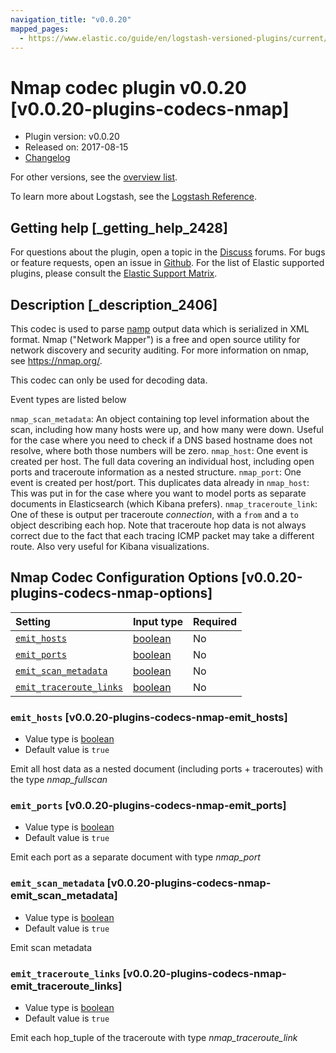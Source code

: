 ```yaml
---
navigation_title: "v0.0.20"
mapped_pages:
  - https://www.elastic.co/guide/en/logstash-versioned-plugins/current/v0.0.20-plugins-codecs-nmap.html
---
```


# Nmap codec plugin v0.0.20 [v0.0.20-plugins-codecs-nmap]

* Plugin version: v0.0.20
* Released on: 2017-08-15
* [Changelog](https://github.com/logstash-plugins/logstash-codec-nmap/blob/v0.0.20/CHANGELOG.md)

For other versions, see the [overview list](codec-nmap-index.md).

To learn more about Logstash, see the [Logstash Reference](https://www.elastic.co/guide/en/logstash/current/index.html).

## Getting help [_getting_help_2428]

For questions about the plugin, open a topic in the [Discuss](http://discuss.elastic.co) forums. For bugs or feature requests, open an issue in [Github](https://github.com/logstash-plugins/logstash-codec-nmap). For the list of Elastic supported plugins, please consult the [Elastic Support Matrix](https://www.elastic.co/support/matrix#matrix_logstash_plugins).

## Description [_description_2406]

This codec is used to parse [namp](https://nmap.org/) output data which is serialized in XML format. Nmap ("Network Mapper") is a free and open source utility for network discovery and security auditing. For more information on nmap, see <https://nmap.org/>.

This codec can only be used for decoding data.

Event types are listed below

`nmap_scan_metadata`: An object containing top level information about the scan, including how many hosts were up, and how many were down. Useful for the case where you need to check if a DNS based hostname does not resolve, where both those numbers will be zero. `nmap_host`: One event is created per host. The full data covering an individual host, including open ports and traceroute information as a nested structure. `nmap_port`: One event is created per host/port. This duplicates data already in `nmap_host`: This was put in for the case where you want to model ports as separate documents in Elasticsearch (which Kibana prefers). `nmap_traceroute_link`: One of these is output per traceroute *connection*, with a `from` and a `to` object describing each hop. Note that traceroute hop data is not always correct due to the fact that each tracing ICMP packet may take a different route. Also very useful for Kibana visualizations.

## Nmap Codec Configuration Options [v0.0.20-plugins-codecs-nmap-options]

| Setting | Input type | Required |
| :- | :- | :- |
| [`emit_hosts`](v0-0-20-plugins-codecs-nmap.md#v0.0.20-plugins-codecs-nmap-emit_hosts) | [boolean](/lsr/value-types.md#boolean) | No |
| [`emit_ports`](v0-0-20-plugins-codecs-nmap.md#v0.0.20-plugins-codecs-nmap-emit_ports) | [boolean](/lsr/value-types.md#boolean) | No |
| [`emit_scan_metadata`](v0-0-20-plugins-codecs-nmap.md#v0.0.20-plugins-codecs-nmap-emit_scan_metadata) | [boolean](/lsr/value-types.md#boolean) | No |
| [`emit_traceroute_links`](v0-0-20-plugins-codecs-nmap.md#v0.0.20-plugins-codecs-nmap-emit_traceroute_links) | [boolean](/lsr/value-types.md#boolean) | No |

### `emit_hosts` [v0.0.20-plugins-codecs-nmap-emit_hosts]

* Value type is [boolean](/lsr/value-types.md#boolean)
* Default value is `true`

Emit all host data as a nested document (including ports + traceroutes) with the type *nmap\_fullscan*

### `emit_ports` [v0.0.20-plugins-codecs-nmap-emit_ports]

* Value type is [boolean](/lsr/value-types.md#boolean)
* Default value is `true`

Emit each port as a separate document with type *nmap\_port*

### `emit_scan_metadata` [v0.0.20-plugins-codecs-nmap-emit_scan_metadata]

* Value type is [boolean](/lsr/value-types.md#boolean)
* Default value is `true`

Emit scan metadata

### `emit_traceroute_links` [v0.0.20-plugins-codecs-nmap-emit_traceroute_links]

* Value type is [boolean](/lsr/value-types.md#boolean)
* Default value is `true`

Emit each hop\_tuple of the traceroute with type *nmap\_traceroute\_link*
